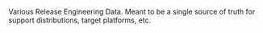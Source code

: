 Various Release Engineering Data. Meant to be a single source of truth for
support distributions, target platforms, etc.
